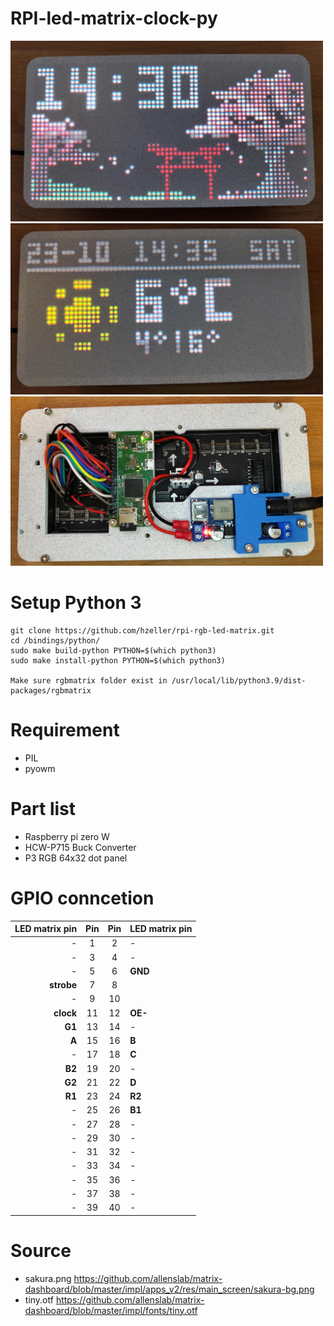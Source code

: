 # RPI-led-matrix-clock-py
<img src="/Image/Sakura_clock.png" width="500" />
<img src="/Image/Weather.png" width="500" />
<img src="/Image/Back.png" width="500" />

# Setup Python 3
```shell
git clone https://github.com/hzeller/rpi-rgb-led-matrix.git
cd /bindings/python/
sudo make build-python PYTHON=$(which python3)
sudo make install-python PYTHON=$(which python3)

Make sure rgbmatrix folder exist in /usr/local/lib/python3.9/dist-packages/rgbmatrix
```

# Requirement
- PIL
- pyowm

# Part list
- Raspberry pi zero W
- HCW-P715 Buck Converter
- P3 RGB 64x32 dot panel

# GPIO conncetion
|LED matrix pin| Pin | Pin |LED matrix pin
|-------------:|:---:|:---:|:-----------
|         -    |   1 |   2 | -
|         -    |   3 |   4 | -
|         -    |   5 |   6 | **GND**
|**strobe**    |   7 |   8 |
|         -    |   9 |  10 |    
|**clock**     |  11 |  12 | **OE-**  
|       **G1** |  13 |  14 | -
|        **A** |  15 |  16 | **B**    
|         -    |  17 |  18 | **C**    
|       **B2** |  19 |  20 | -
|       **G2** |  21 |  22 | **D**    
|       **R1** |  23 |  24 | **R2**
|         -    |  25 |  26 | **B1**
|         -    |  27 |  28 | -
|         -    |  29 |  30 | -
|         -    |  31 |  32 | -
|         -    |  33 |  34 | -
|         -    |  35 |  36 | -
|         -    |  37 |  38 | -
|         -    |  39 |  40 | -

# Source
- sakura.png https://github.com/allenslab/matrix-dashboard/blob/master/impl/apps_v2/res/main_screen/sakura-bg.png
- tiny.otf https://github.com/allenslab/matrix-dashboard/blob/master/impl/fonts/tiny.otf
